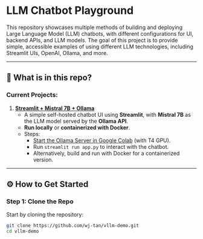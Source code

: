 # LLM Chatbot Playground

This repository showcases multiple methods of building and deploying Large Language Model (LLM) chatbots, with different configurations for UI, backend APIs, and LLM models. The goal of this project is to provide simple, accessible examples of using different LLM technologies, including Streamlit UIs, OpenAI, Ollama, and more.

---

## 🧠 What is in this repo?

### Current Projects:

1. **[Streamlit + Mistral 7B + Ollama](https://github.com/wj-tan/vllm-demo/tree/main/1_streamlit_mistral7b_ollama)**
   - A simple self-hosted chatbot UI using **Streamlit**, with **Mistral 7B** as the LLM model served by the **Ollama API**.
   - **Run locally** or **containerized with Docker**.
   - Steps:
     - [Start the Ollama Server in Google Colab](./1_streamlit_mistral7b_ollama/ollama_server.ipynb) (with T4 GPU).
     - Run `streamlit run app.py` to interact with the chatbot.
     - Alternatively, build and run with Docker for a containerized version.

---

## ⚙️ How to Get Started

### Step 1: Clone the Repo

Start by cloning the repository:

```bash
git clone https://github.com/wj-tan/vllm-demo.git
cd vllm-demo
